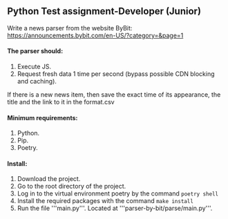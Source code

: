## Python Test assignment-Developer (Junior)   

Write a news parser from the website ByBit:   
https://announcements.bybit.com/en-US/?category=&page=1   

#### The parser should:   
1. Execute JS.   
2. Request fresh data 1 time per second (bypass possible CDN blocking and caching).   

If there is a new news item, then save the exact time of its appearance, the title and the link to it in the format.csv

#### Minimum requirements:   
1. Python.
2. Pip.
3. Poetry.

#### Install:
1. Download the project.
2. Go to the root directory of the project.
3. Log in to the virtual environment poetry by the command ```poetry shell```
4. Install the required packages with the command ```make install```
5. Run the file '''main.py'''.  Located at '''parser-by-bit/parse/main.py'''.
